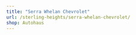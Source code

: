 ```yaml
---
title: "Serra Whelan Chevrolet"
url: /sterling-heights/serra-whelan-chevrolet/
shop: Autohaus
---
```

